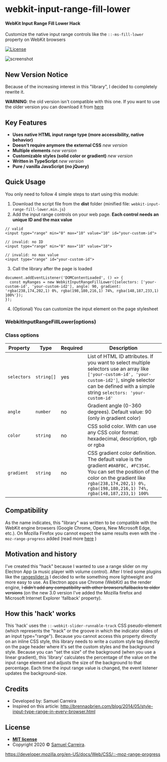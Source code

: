 # webkit-input-range-fill-lower

#### WebKit Input Range Fill Lower Hack

Customize the native input range controls like the ```::-ms-fill-lower``` property on WebKit browsers

[![License](http://img.shields.io/:license-mit-blue.svg?style=flat-square)](http://badges.mit-license.org)

![screenshot](https://github.com/samuelcarreira/webkit-input-range-fill-lower/raw/master/sample_screenshot.PNG)

## New Version Notice
Because of the increasing interest in this "library", I decided to completely rewrite it.

**WARNING**: the old version isn't compatible with this one. If you want to use the older version you can download it from [here]()


## Key Features
* **Uses native HTML input range type (more accessibility, native behavior)**
* **Doesn't require anymore the external CSS** *new version*
* **Multiple elements** *new version*
* **Customizable styles (solid color or gradient)** *new version*
* **Written in TypeScript** *new version*
* **Pure / vanilla JavaScript (no jQuery)**

## Quick Usage
You only need to follow 4 simple steps to start using this module:

1. Download the script file from the **dist** folder (minified file: `webkit-input-range-fill-lower.min.js`)
2. Add the input range controls on your web page. **Each control needs an unique ID and the max value**
  ```
  // valid
  <input type="range" min="0" max="10" value="10" id="your-custom-id">
  
  // invalid: no ID
  <input type="range" min="0" max="10" value="10">

  // invalid: no max value
  <input type="range" id="your-custom-id">
  ```
3. Call the library after the page is loaded
  ```
  document.addEventListener('DOMContentLoaded', () => {
    const myRanges = new WebkitInputRangeFillLower({selectors: ['your-custom-id', 'your-custom-id2'], angle: 90, gradient: 'rgba(238,174,202,1) 0%, rgba(198,180,216,1) 74%, rgba(148,187,233,1) 100%'});
  });
  ```
4. (Optional) You can customize the input element on the page stylesheet

### WebkitInputRangeFillLower(options)

### Class options
Property         | Type     | Required    | Description
---------------- | -------- | ---------- | ----------------------
`selectors`  | `string[]` | yes     | List of HTML ID attributes. If you want to select multiple selectors use an array like `['your-custom-id', 'your-custom-id2']`, single selector can be defined with a simple string `selectors: 'your-custom-id'`
`angle`  	 | `number` | no   | Gradient angle (0-360 degrees). Default value: 90 (only in gradient color)
`color`  	 | `string` | no | CSS solid color. With can use any CSS color format: hexadecimal, description, rgb or rgba
`gradient`  	 | `string` | no   | CSS gradient color definition. The default value is the gradient `#0ABFBC, #FC354C`. You can set the position of the color on the gradient like `rgba(238,174,202,1) 0%, rgba(198,180,216,1) 74%, rgba(148,187,233,1) 100%`

## Compatibility
As the name indicates, this "library" was written to be compatible with the WebKit engine browsers (Google Chrome, Opera, New Microsoft Edge, etc.).
On Mozilla Firefox you cannot expect the same results even with the `-moz-range-progress` added (read more [here](https://developer.mozilla.org/en-US/docs/Web/CSS/::-moz-range-progress) )


## Motivation and history
I've created this "hack" because I wanted to use a range slider on my Electron App (a music player with volume control). After I tried some plugins like the [rangeslider.js](http://rangeslider.js.org/) I decided to write something more lightweight and more easy to use.
As Electron apps use Chrome (WebKit) as the render engine, ~~I didn't add any compatibility with other browsers/fallbacks to older versions~~ (on the new 3.0 version I've added the Mozilla firefox and Microsoft Internet Explorer 'fallback' property).

## How this 'hack' works
This 'hack' uses the `::-webkit-slider-runnable-track` CSS pseudo-element (which represents the "track" or the groove in which the indicator slides of an input type="range"). Because you cannot access this property directly on an inline CSS style, this library needs to write a custom style tag directly on the page header where it's set the custom styles and the background style.
Because you can "set the size" of the background (when you use a linear gradient), this 'library' calculates the percentage of the value on the input range element and adjusts the size of the background to that percentage. Each time the input range value is changed, the event listener updates the background-size.


## Credits
- Developed by: Samuel Carreira
- Inspired on this article: http://brennaobrien.com/blog/2014/05/style-input-type-range-in-every-browser.html

## License
- **[MIT license](http://opensource.org/licenses/mit-license.php)**
- Copyright 2020 © <a href="http://samuelcarreira.com" target="_blank">Samuel Carreira</a>.


https://developer.mozilla.org/en-US/docs/Web/CSS/::-moz-range-progress